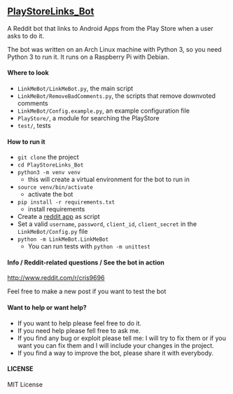 ## [PlayStoreLinks_Bot](http://www.reddit.com/u/PlayStoreLinks__Bot)

A Reddit bot that links to Android Apps from the Play Store when a user asks to do it.

The bot was written on an Arch Linux machine with Python 3, so you need Python 3 to run it. It runs on a Raspberry Pi with Debian.

#### Where to look

* `LinkMeBot/LinkMeBot.py`, the main script
* `LinkMeBot/RemoveBadComments.py`, the scripts that remove downvoted comments
* `LinkMeBot/Config.example.py`, an example configuration file
* `PlayStore/`, a module for searching the PlayStore
* `test/`, tests

#### How to run it

* `git clone` the project
* `cd PlayStoreLinks_Bot`
* `python3 -m venv venv`
	* this will create a virtual environment for the bot to run in
* `source venv/bin/activate`
	* activate the bot
* `pip install -r requirements.txt`
	* install requirements
* Create a [reddit app](reddit.com/prefs/apps) as script
* Set a valid `username`, `password`, `client_id`, `client_secret` in the `LinkMeBot/Config.py` file
* `python -m LinkMeBot.LinkMeBot`
	* You can run tests with `python -m unittest`

#### Info / Reddit-related questions / See the bot in action

http://www.reddit.com/r/cris9696

Feel free to make a new post if you want to test the bot

#### Want to help or want help?

* If you want to help please feel free to do it.
* If you need help please fell free to ask me.
* If you find any bug or exploit please tell me: I will try to fix them or if you want you can fix them and I will include your changes in the project.
* If you find a way to improve the bot, please share it with everybody.

#### LICENSE

MIT License

